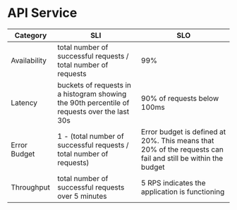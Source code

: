 # API Service

| **Category**   | **SLI**                                                                                      | **SLO**                                                                                                       |
|----------------|----------------------------------------------------------------------------------------------|---------------------------------------------------------------------------------------------------------------|
| Availability   | total number of successful requests / total number of requests                       | 99%                                                                                                           |
| Latency        | buckets of requests in a histogram showing the 90th percentile of requests over the last 30s | 90% of requests below 100ms                                                                                   |
| Error Budget   | 1 - (total number of successful requests / total number of requests)                         | Error budget is defined at 20%. This means that 20% of the requests can fail and still be within the budget   |
| Throughput     | total number of successful requests over 5 minutes                                           | 5 RPS indicates the application is functioning                                                                |

